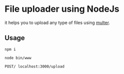 # File uploader using NodeJs

it helps you to upload any type of files using [multer](https://www.npmjs.com/package/multer).

## Usage

```
npm i

node bin/www

POST/ localhost:3000/upload
```